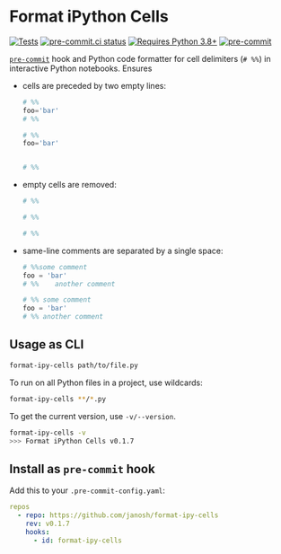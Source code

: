 # Format iPython Cells

[![Tests](https://github.com/janosh/format-ipy-cells/workflows/Tests/badge.svg)](https://github.com/janosh/format-ipy-cells/actions)
[![pre-commit.ci status](https://results.pre-commit.ci/badge/github/janosh/format-ipy-cells/main.svg)](https://results.pre-commit.ci/latest/github/janosh/format-ipy-cells/main)
[![Requires Python 3.8+](https://img.shields.io/badge/Python-3.8+-blue.svg)](https://python.org/downloads)
[![pre-commit](https://img.shields.io/badge/pre--commit-enabled-brightgreen?logo=pre-commit&logoColor=white)](https://github.com/pre-commit/pre-commit)

[`pre-commit`](https://pre-commit.com) hook and Python code formatter for cell delimiters (`# %%`) in interactive Python notebooks. Ensures

- cells are preceded by two empty lines:

    ```py
    # %%
    foo='bar'
    # %%
    ```

    ```py
    # %%
    foo='bar'


    # %%
    ```

- empty cells are removed:

    ```py
    # %%

    # %%
    ```

    ```py
    # %%
    ```

- same-line comments are separated by a single space:

    ```py
    # %%some comment
    foo = 'bar'
    # %%    another comment
    ```

    ```py
    # %% some comment
    foo = 'bar'
    # %% another comment
    ```

## Usage as CLI

```sh
format-ipy-cells path/to/file.py
```

To run on all Python files in a project, use wildcards:

```sh
format-ipy-cells **/*.py
```

To get the current version, use `-v/--version`.

```sh
format-ipy-cells -v
>>> Format iPython Cells v0.1.7
```

## Install as `pre-commit` hook

Add this to your `.pre-commit-config.yaml`:

```yml
repos
  - repo: https://github.com/janosh/format-ipy-cells
    rev: v0.1.7
    hooks:
      - id: format-ipy-cells
```
